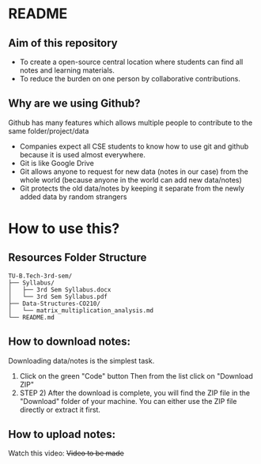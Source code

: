 # README
## Aim of this repository
- To create a open-source central location where students can find all notes and learning materials.
- To reduce the burden on one person by collaborative contributions.
## Why are we using Github?
Github has many features which allows multiple people to contribute to the same folder/project/data
- Companies expect all CSE students to know how to use git and github because it is used almost everywhere.
- Git is like Google Drive
- Git allows anyone to request for new data (notes in our case) from the whole world (because anyone in the world can add new data/notes)
- Git protects the old data/notes by keeping it separate from the newly added data by random strangers
# How to use this?
## Resources Folder Structure
```
TU-B.Tech-3rd-sem/
├── Syllabus/
│   ├── 3rd Sem Syllabus.docx
│   └── 3rd Sem Syllabus.pdf
├── Data-Structures-CO210/
│   └── matrix_multiplication_analysis.md
└── README.md
```
## How to download notes:
Downloading data/notes is the simplest task.
1. Click on the green "Code" button
            Then from the list click on "Download ZIP"
2. STEP 2) After the download is complete, you will find the ZIP file in the "Download" folder of your machine.
You can either use the ZIP file directly or extract it first.
## How to upload notes:
Watch this video: ~~Video to be made~~
